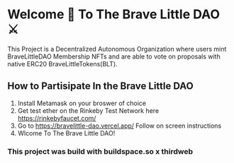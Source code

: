 
# **Welcome 👋 To The Brave Little DAO ⚔️**

This Project is a Decentralized Autonomous Organization where users mint BraveLittleDAO Membership NFTs 
and are able to vote on proposals with native ERC20 BraveLittleTokens(BLT).

## How to Partisipate In the Brave Little DAO
1. Install Metamask on your broswer of choice
2. Get test ether on the Rinkeby Test Network here https://rinkebyfaucet.com/
3. Go to https://bravelittle-dao.vercel.app/ Follow on screen instructions
4. Wlcome To The Brave Little DAO!

### This project was build with buildspace.so x thirdweb


